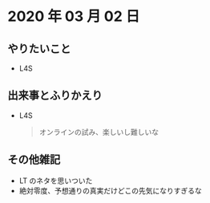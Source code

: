 # 2020 年 03 月 02 日

## やりたいこと

- L4S

## 出来事とふりかえり

- L4S
  > オンラインの試み、楽しいし難しいな

## その他雑記

- LT のネタを思いついた
- 絶対零度、予想通りの真実だけどこの先気になりすぎるな

